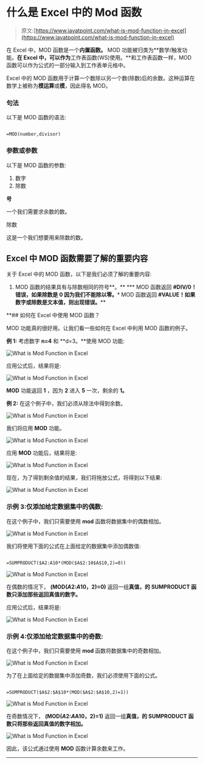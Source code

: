 # 什么是 Excel 中的 Mod 函数

> 原文:[https://www.javatpoint.com/what-is-mod-function-in-excel](https://www.javatpoint.com/what-is-mod-function-in-excel)

在 Excel 中，MOD 函数是一个**内置函数。** MOD 功能被归类为**数学/触发功能。**在 Excel 中，可以作为**工作表函数(WS)使用。**和工作表函数一样，MOD 函数可以作为公式的一部分输入到工作表单元格中。

Excel 中的 MOD 函数用于计算一个数除以另一个数(除数)后的余数。这种运算在数学上被称为**模运算**或**模**，因此得名 MOD。

### 句法

以下是 MOD 函数的语法:

```

=MOD(number,divisor)

```

### 参数或参数

以下是 MOD 函数的参数:

1.  数字
2.  除数

**号**

一个我们需要求余数的数。

除数

这是一个我们想要用来除数的数。

## Excel 中 MOD 函数需要了解的重要内容

关于 Excel 中的 MOD 函数，以下是我们必须了解的重要内容:

1.  MOD 函数的结果具有与除数相同的符号**。**
***   MOD 函数返回 **#DIV/0！**错误，如果除数是 **0** 因为我们不能除以**零。***   MOD 函数返回 **#VALUE！**如果数字或除数是**文本值，则出现错误。****

 **## 如何在 Excel 中使用 MOD 函数？

MOD 功能真的很好用。让我们看一些如何在 Excel 中利用 MOD 函数的例子。

**例 1:** 考虑数字 **n=4** 和 **d=3。**使用 MOD 功能:

![What is Mod Function in Excel](img/9a2d01fc1423b773da158fa85ee24a37.png)

应用公式后，结果将是:

![What is Mod Function in Excel](img/da76bb1d2bc000d38f18a7e943b647f4.png)

**MOD** 功能返回 **1** ，因为 **2** 进入 **5** 一次，剩余的 **1。**

**例 2:** 在这个例子中，我们必须从除法中得到余数。

![What is Mod Function in Excel](img/5057fa7e589b69883fae48cc88867d21.png)

我们将应用 **MOD** 功能。

![What is Mod Function in Excel](img/3015bcadabbe947d700f3ba2f4679845.png)

应用 **MOD** 功能后，结果将是:

![What is Mod Function in Excel](img/95f7b0fbdbb80c03c368231af143365a.png)

现在，为了得到剩余值的结果，我们将拖放公式，将得到以下结果:

![What is Mod Function in Excel](img/ae44ee44a9ae273fd0755dcab80a2d69.png)

### 示例 3:仅添加给定数据集中的偶数:

在这个例子中，我们只需要使用 **mod** 函数将数据集中的偶数相加。

![What is Mod Function in Excel](img/0af6fd639745b65c63c299a7003068bd.png)

我们将使用下面的公式在上面给定的数据集中添加偶数值:

```

=SUMPRODUCT($A2:A10*(MOD($A$2:10$A$10,2)=0))

```

![What is Mod Function in Excel](img/888c14d2f8addf702ab69d8b2a0e75ea.png)

在偶数的情况下， **(MOD($A$2:$A$10，2)=0)** 返回一组**真值，**的 **SUMPRODUCT** 函数只添加那些返回**真值的数字。**

应用公式后，结果将是:

![What is Mod Function in Excel](img/b59e5866646c8af0faa0c3a10b3940cb.png)

### 示例 4:仅添加给定数据集中的奇数:

在这个例子中，我们只需要使用 **mod** 函数将数据集中的奇数相加。

![What is Mod Function in Excel](img/a32e7edadea904b33610f31eb4c5da59.png)

为了在上面给定的数据集中添加奇数，我们必须使用下面的公式。

```

=SUMPRODUCT($A$2:$A$10*(MOD($A$2:$A$10,2)=1))

```

![What is Mod Function in Excel](img/5020cdb0a870e3f6d7fc45b4722900f4.png)

在奇数情况下， **(MOD($A$2:$A$A10，2)=1)** 返回一组**真值，**的 **SUMPRODUCT** 函数只将那些返回**真值的数字相加。**

![What is Mod Function in Excel](img/0a096025eb26026c1526cf94bb67c08b.png)

因此，该公式通过使用 **MOD** 函数计算余数来工作。

* * ***